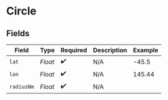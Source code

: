 # Circle


## Fields

| Field              | Type               | Required           | Description        | Example            |
| ------------------ | ------------------ | ------------------ | ------------------ | ------------------ |
| `lat`              | *Float*            | :heavy_check_mark: | N/A                | -45.5              |
| `lon`              | *Float*            | :heavy_check_mark: | N/A                | 145.44             |
| `radiusNm`         | *Float*            | :heavy_check_mark: | N/A                |                    |